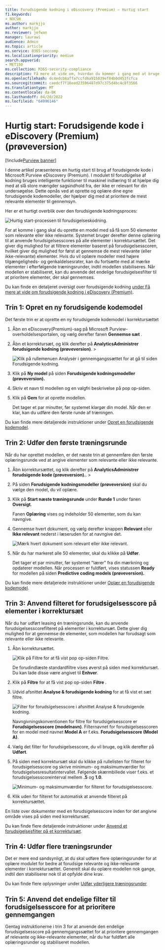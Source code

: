 ```yaml
---
title: Forudsigende kodning i eDiscovery (Premium) – Hurtig start
f1.keywords:
- NOCSH
ms.author: markjjo
author: markjjo
ms.reviewer: jefwan
manager: laurawi
audience: Admin
ms.topic: article
ms.service: O365-seccomp
ms.localizationpriority: medium
search.appverid:
- MET150
ms.collection: M365-security-compliance
description: Få mere at vide om, hvordan du kommer i gang med at bruge modulet med forudsigende kodning i eDiscovery (Premium). I denne artikel gennemgår vi processen fra ende til anden med at bruge forudsigende kodning til at identificere indhold i et anmeldelsessæt, der er mest relevant for din undersøgelse.
ms.openlocfilehash: dc4edcb6affa7ccfd6a915839ef84b0d453fcfca
ms.sourcegitcommit: caedcf7f16eed23596487d97c375d4bc4c8f3566
ms.translationtype: MT
ms.contentlocale: da-DK
ms.lasthandoff: 04/20/2022
ms.locfileid: "64996146"
---
```

# <a name="quick-start-predictive-coding-in-ediscovery-premium-preview"></a>Hurtig start: Forudsigende kode i eDiscovery (Premium) (prøveversion)

[!include[Purview banner](../includes/purview-rebrand-banner.md)]

I denne artikel præsenteres en hurtig start til brug af forudsigende kode i Microsoft Purview eDiscovery (Premium). I modulet til forudsigelse af kodning bruges intelligente funktioner til maskinel indlæring til at hjælpe dig med at slå store mængder sagsindhold fra, der ikke er relevant for din undersøgelse. Dette opnås ved at oprette og oplære dine egne forudsigende kodemodeller, der hjælper dig med at prioritere de mest relevante elementer til gennemsyn.

Her er et hurtigt overblik over den forudsigende kodningsproces:

![Hurtig start-processen til forudsigelseskodning.](..\media\PredictiveCodingQuickStartProcess.png)

For at komme i gang skal du oprette en model med så få som 50 elementer som relevante eller ikke relevante. Systemet bruger derefter denne oplæring til at anvende forudsigelsesscores på alle elementer i korrektursættet. Det giver dig mulighed for at filtrere elementer baseret på forudsigelsesscoren, hvilket giver dig mulighed for først at gennemse de mest relevante (eller ikke-relevante) elementer. Hvis du vil oplære modeller med højere tilgængeligheds- og genkaldelsesrater, kan du fortsætte med at mærke elementer i efterfølgende træningsrunder, indtil modellen stabiliseres. Når modellen er stabiliseret, kan du anvende det endelige forudsigelsesfilter til at prioritere elementer, der skal gennemses.

Du kan finde en detaljeret oversigt over forudsigende kodning [under Få mere at vide om forudsigende kodning i eDiscovery (Premium)](predictive-coding-overview.md).

## <a name="step-1-create-a-new-predictive-coding-model"></a>Trin 1: Opret en ny forudsigende kodemodel

Det første trin er at oprette en ny forudsigende kodemodel i korrektursættet

1. Åbn en eDiscovery(Premium)-sag på Microsoft Purview-overholdelsesportalen, og vælg derefter fanen **Gennemse sæt** .

2. Åbn et korrektursæt, og klik derefter på **AnalyticsAdministrer forudsigende kodning (prøveversion)**. > 

   ![Klik på rullemenuen Analysér i gennemgangssættet for at gå til siden Forudsigende kodning.](..\media\ManagePredictiveCoding.png)

3. Klik på **Ny model** på siden **Forudsigende kodningsmodeller (prøveversion).**

4. Skriv et navn til modellen og en valgfri beskrivelse på pop op-siden.

5. Klik på **Gem** for at oprette modellen.

   Det tager et par minutter, før systemet klargør din model. Når den er klar, kan du udføre den første runde af træningen.

Du kan finde mere detaljerede instruktioner under [Opret en forudsigende kodemodel](predictive-coding-create-model.md).

## <a name="step-2-perform-the-first-training-round"></a>Trin 2: Udfør den første træningsrunde

Når du har oprettet modellen, er det næste trin at gennemføre den første oplæringsrunde ved at angive elementer som relevante eller ikke relevante.

1. Åbn korrektursættet, og klik derefter på **AnalyticsAdministrer forudsigende kode (prøveversion).**. > 

2. På siden **Forudsigende kodningsmodeller (prøveversion)** skal du vælge den model, du vil oplære.

3. Klik på **Start næste træningsrunde** under **Runde 1** under fanen **Oversigt**.

   Fanen **Oplæring** vises og indeholder 50 elementer, som du kan navngive.

4. Gennemse hvert dokument, og vælg derefter knappen **Relevant** eller **Ikke relevant** nederst i læseruden for at navngive det.

   ![Mærk hvert dokument som relevant eller ikke relevant.](..\media\TrainModel1.png)

5. Når du har markeret alle 50 elementer, skal du klikke på **Udfør**.

    Det tager et par minutter, før systemet "lærer" fra din mærkning og opdaterer modellen. Når processen er fuldført, vises statussen **Ready** for modellen på siden **Predictive coding models (prøveversion).**

Du kan finde mere detaljerede instruktioner under [Oplær en forudsigende kodemodel](predictive-coding-train-model.md).

## <a name="step-3-apply-the-prediction-score-filter-to-items-in-review-set"></a>Trin 3: Anvend filteret for forudsigelsesscore på elementer i korrektursæt

Når du har udført leasing én træningsrunde, kan du anvende forudsigelsesscorefilteret på elementer i korrektursæt. Dette giver dig mulighed for at gennemse de elementer, som modellen har forudsagt som relevante eller ikke relevante.   

1. Åbn korrektursættet.

   ![Klik på Filtre for at få vist pop op-siden Filtre.](..\media\PredictionScoreFilter0.png)

   De forudindlæste standardfiltre vises øverst på siden med korrektursæt. Du kan lade disse være angivet til **Enhver**.

2. Klik på **Filtre** for at få vist pop op-siden **Filtre** .

3. Udvid afsnittet **Analyse & forudsigende kodning** for at få vist et sæt filtre.

      ![Filter for forudsigelsesscore i afsnittet Analyse & forudsigende kodning.](..\media\PredictionScoreFilter1.png)

   Navngivningskonventionen for filtre for forudsigelsesscore er **Forudsigelsesscore (modelnavn)**. Filternavnet for forudsigelsesscoren for en model med navnet **Model A** er f.eks. **Forudsigelsesscore (Model A)**.

4. Vælg det filter for forudsigelsesscore, du vil bruge, og klik derefter på **Udført**.

5. På siden med korrektursæt skal du klikke på rullelisten for filteret for forudsigelsesscore og skrive minimum- og maksimumværdier for forudsigelsesresultatintervallet. Følgende skærmbillede viser f.eks. et forudsigelsesscoreinterval mellem **.5** og **1.0**.

   ![Minimum- og maksimumværdier for filteret for forudsigelsesscore.](..\media\PredictionScoreFilter2.png)

6. Klik uden for filteret for automatisk at anvende filteret på korrektursættet.

  En liste over dokumenter med en forudsigelsesscore inden for det angivne område vises på siden med korrektursæt.

Du kan finde flere detaljerede instruktioner under [Anvend et forudsigelsesfilter på et korrektursæt](predictive-coding-apply-prediction-filter.md).

## <a name="step-4-perform-more-training-rounds"></a>Trin 4: Udfør flere træningsrunder

Det er mere end sandsynligt, at du skal udføre flere oplæringsrunder for at oplære modulet for bedre at forudsige relevante og ikke-relevante elementer i korrektursættet. Generelt skal du oplære modellen nok gange, indtil den stabiliserer nok til at opfylde dine krav.

Du kan finde flere oplysninger under [Udfør yderligere træningsrunder](predictive-coding-train-model.md#perform-additional-training-rounds)

## <a name="step-5-apply-the-final-prediction-score-filter-to-prioritize-review"></a>Trin 5: Anvend det endelige filter til forudsigelsesscore for at prioritere gennemgangen

Gentag instruktionerne i trin 3 for at anvende den endelige forudsigelsesscore på gennemgangssættet for at prioritere gennemgangen af relevante og ikke-relevante elementer, når du har fuldført alle oplæringsrunder og stabiliseret modellen.
